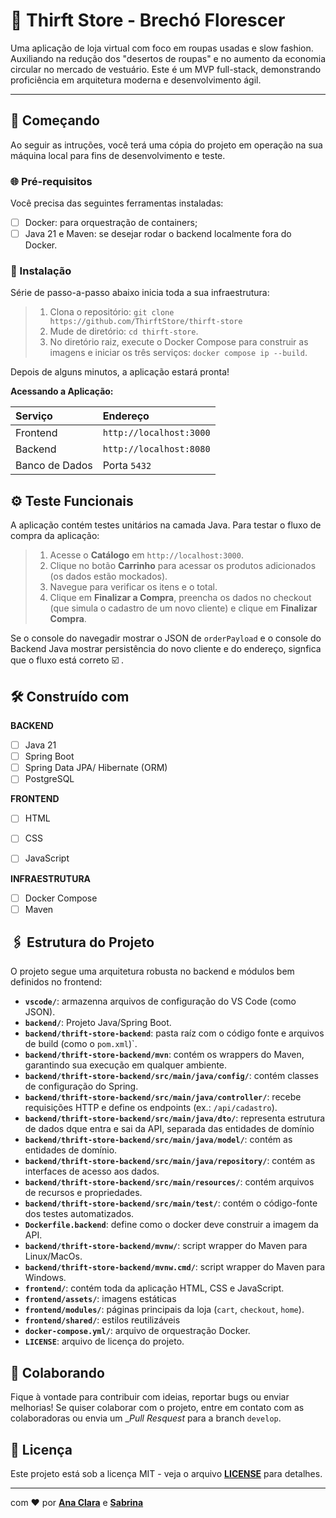# 🪷 Thirft Store - Brechó Florescer 

Uma aplicação de loja virtual com foco em roupas usadas e slow fashion. Auxiliando na redução dos "desertos de roupas" e no aumento da economia circular no mercado de vestuário. 
Este é um MVP full-stack, demonstrando proficiência em arquitetura moderna e desenvolvimento ágil. 

---

## 🚀  Começando
Ao seguir as intruções, você terá uma cópia do projeto em operação na sua máquina local para fins de desenvolvimento e teste. 

### 🌐 Pré-requisitos
Você precisa das seguintes ferramentas instaladas: 

- [ ] Docker: para orquestração de containers;
- [ ] Java 21 e Maven: se desejar rodar o backend localmente fora do Docker.

### 🔧 Instalação
Série de passo-a-passo abaixo inicia toda a sua infraestrutura:

> 1. Clona o repositório: ``git clone https://github.com/ThirftStore/thirft-store ``
>  2. Mude de diretório:  ``cd thirft-store``.
>  3. No diretório raiz, execute o Docker Compose para construir as imagens e iniciar os três serviços:  ``docker compose ip --build``.
 
 Depois de alguns minutos, a aplicação estará pronta!

 **Acessando a Aplicação:** 

 | Serviço | Endereço |
| :--- | :--- |
| Frontend | `http://localhost:3000` |
| Backend | `http://localhost:8080` |
| Banco de Dados | Porta `5432` |


 ## ⚙️ Teste Funcionais 
 A aplicação contém testes unitários na camada Java. Para testar o fluxo de compra da aplicação: 

 > 1. Acesse o **Catálogo** em ``http://localhost:3000``.
 > 2. Clique no botão **Carrinho** para acessar os produtos adicionados (os dados estão mockados).
 > 3. Navegue para verificar os itens e o total.
 > 4. Clique em **Finalizar a Compra**, preencha os dados no checkout (que simula o cadastro de um novo cliente) e clique em **Finalizar Compra**.

 Se o console do navegadir mostrar o JSON de ``orderPayload`` e o console do Backend Java mostrar persistência do novo cliente e do endereço, signfica que o fluxo está correto ☑️ .

 ## 🛠️ Construído com 
 **BACKEND**
- [ ] Java 21
- [ ] Spring Boot
- [ ] Spring Data JPA/ Hibernate (ORM)
- [ ] PostgreSQL

**FRONTEND**
- [ ] HTML
- [ ] CSS
- [ ] JavaScript


**INFRAESTRUTURA**
- [ ] Docker Compose 
- [ ] Maven

## 🖇️ Estrutura do Projeto 

O projeto segue uma arquitetura robusta no backend e módulos bem definidos no frontend: 

- **`vscode/`**: armazenna arquivos de configuração do VS Code (como JSON).
- **`backend/`**: Projeto Java/Spring Boot.
- **`backend/thrift-store-backend`**: pasta raíz com o código fonte e arquivos de build (como o ``pom.xml``)`.
- **`backend/thrift-store-backend/mvn`**: contém os wrappers do Maven, garantindo sua execução em qualquer ambiente.
- **`backend/thrift-store-backend/src/main/java/config/`**: contém classes de configuração do Spring.
- **`backend/thrift-store-backend/src/main/java/controller/`**: recebe requisições HTTP  e define os endpoints (ex.: ``/api/cadastro``).  
- **`backend/thrift-store-backend/src/main/java/dto/`**: representa estrutura de dados dque entra e sai da API, separada das entidades de domínio
- **`backend/thrift-store-backend/src/main/java/model/`**: contém as entidades de domínio.
- **`backend/thrift-store-backend/src/main/java/repository/`**: contém as interfaces de acesso aos dados.
- **`backend/thrift-store-backend/src/main/resources/`**: contém arquivos de recursos e propriedades.
- **`backend/thrift-store-backend/src/main/test/`**: contém o código-fonte dos testes automatizados.
- **`Dockerfile.backend`**: define como o docker deve construir a imagem da API.
- **`backend/thrift-store-backend/mvnw/`**: script wrapper do Maven para Linux/MacOs.
- **`backend/thrift-store-backend/mvnw.cmd/`**: script wrapper do Maven para Windows.
- **`frontend/`**: contém toda da aplicação HTML, CSS e JavaScript.
- **`frontend/assets/`**: imagens estáticas
- **`frontend/modules/`**: páginas principais da loja (``cart``, ``checkout``, ``home``).
- **`frontend/shared/`**: estilos reutilizáveis
- **`docker-compose.yml/`**: arquivo de orquestração Docker.
- **`LICENSE`**: arquivo de licença do projeto. 

## 🤝 Colaborando 
Fique à vontade para contribuir com ideias, reportar bugs ou enviar melhorias! Se quiser colaborar com o projeto, entre em contato com as colaboradoras ou envia um __Pull Resquest_ para a branch ``develop``. 

## 📄 Licença 
Este projeto está sob a licença MIT - veja o arquivo **[LICENSE](./License)** para detalhes. 

---
com ❤️ por **[Ana Clara](https://github.com/anaacllara)** e **[Sabrina](https://github.com/Sabrina-Abreu)**
